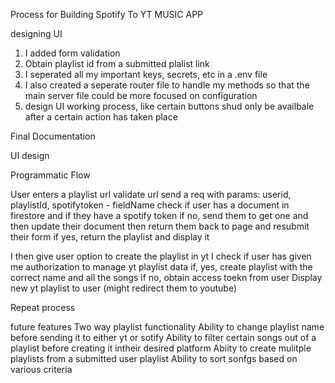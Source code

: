Process for Building Spotify To YT MUSIC APP


designing UI
1. I added form validation
2. Obtain playlist id from a submitted plalist link
3. I seperated all my important keys, secrets, etc in a .env file
4. I also created a seperate router file to handle my methods so that the main server file could be more focused on configuration
5. design UI working process, like certain buttons shud only be availbale after a certain action has taken place


Final Documentation

UI design

Programmatic Flow

User enters a playlist url
validate url
send a req with params: userid, playlistId, spotifytoken - fieldName
check if user has a document in firestore and if they have a spotify token
if no, send them to get one and then update their document
then return them back to page and resubmit their form
if yes, return the playlist
and display it


I then give user option to create the playlist in yt
I check if user has given me authorization to manage yt playlist data
if, yes, create playlist with the correct name and all the songs
if no, obtain access toekn from user
Display new yt playlist to user (might redirect them to youtube)

Repeat process

future features
Two way playlist functionality
Ability to change playlist name before sending it to either yt or sotify
Ability to filter certain songs out of a playlist before creating it intheir desired platform
Abiity to create mulitple playlists from a submitted user playlist
Ability to sort sonfgs based on various criteria